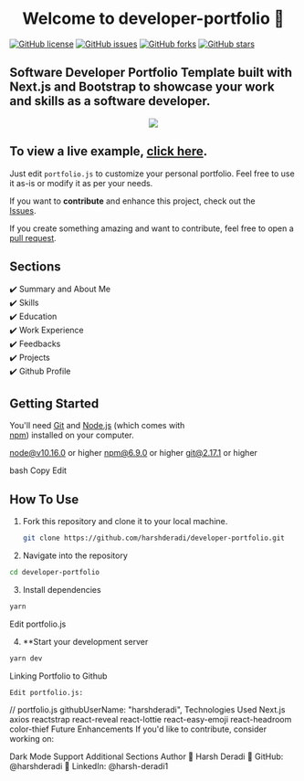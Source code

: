 <h1 align="center">Welcome to developer-portfolio 👋</h1>
<a href="https://github.com/harshderadi/developer-portfolio/blob/main/LICENSE"><img alt="GitHub license" src="https://img.shields.io/github/license/harshderadi/developer-portfolio"></a> <a href="https://github.com/harshderadi/developer-portfolio/issues"><img alt="GitHub issues" src="https://img.shields.io/github/issues/harshderadi/developer-portfolio"></a> <a href="https://github.com/harshderadi/developer-portfolio/network"><img alt="GitHub forks" src="https://img.shields.io/github/forks/harshderadi/developer-portfolio"></a> <a href="https://github.com/harshderadi/developer-portfolio/stargazers"><img alt="GitHub stars" src="https://img.shields.io/github/stars/harshderadi/developer-portfolio"></a>

## Software Developer Portfolio Template built with Next.js and Bootstrap to showcase your work and skills as a software developer.

<p align="center">
  <kbd>
    <img src="https://github.com/harshderadi/developer-portfolio/blob/master/picture.PNG"></img>
  </kbd>
</p>

## To view a live example, **[click here](https://developer-portfolio-harshderadi.vercel.app/)**.

Just edit `portfolio.js` to customize your personal portfolio. Feel free to use it as-is or modify it as per your needs.

If you want to **contribute** and enhance this project, check out the  
[Issues](https://github.com/harshderadi/developer-portfolio/issues).  

If you create something amazing and want to contribute, feel free to open a  
[pull request](https://github.com/harshderadi/developer-portfolio/pulls).

## Sections

✔️ Summary and About Me  
✔️ Skills  
✔️ Education  
✔️ Work Experience  
✔️ Feedbacks  
✔️ Projects  
✔️ Github Profile  

## Getting Started

You'll need [Git](https://git-scm.com) and [Node.js](https://nodejs.org/en/download/) (which comes with  
[npm](http://npmjs.com)) installed on your computer.  

node@v10.16.0 or higher
npm@6.9.0 or higher
git@2.17.1 or higher

bash
Copy
Edit

## How To Use

1. Fork this repository and clone it to your local machine.

   ```bash
   git clone https://github.com/harshderadi/developer-portfolio.git
   ```
2. Navigate into the repository

```bash
cd developer-portfolio
```
3. Install dependencies

```bash
yarn
```
Edit portfolio.js

4. **Start your development server

```bash
yarn dev
```
Linking Portfolio to Github
```
Edit portfolio.js:
```

// portfolio.js
githubUserName: "harshderadi",
Technologies Used
Next.js
axios
reactstrap
react-reveal
react-lottie
react-easy-emoji
react-headroom
color-thief
Future Enhancements
If you'd like to contribute, consider working on:

Dark Mode Support
Additional Sections
Author
👤 Harsh Deradi
🔗 GitHub: @harshderadi
🔗 LinkedIn: @harsh-deradi1

